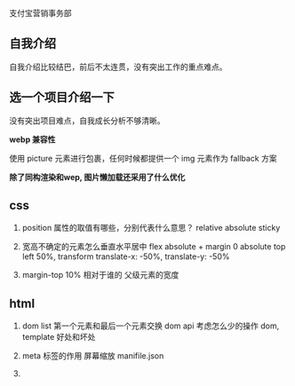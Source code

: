 支付宝营销事务部

## 自我介绍

自我介绍比较结巴，前后不太连贯，没有突出工作的重点难点。

## 选一个项目介绍一下

没有突出项目难点，自我成长分析不够清晰。

**webp 兼容性**

  使用 picture 元素进行包裹，任何时候都提供一个 img 元素作为 fallback 方案

**除了同构渲染和wep, 图片懒加载还采用了什么优化**

## css

1. position 属性的取值有哪些，分别代表什么意思？
relative
absolute
sticky

2. 宽高不确定的元素怎么垂直水平居中
flex
absolute + margin 0
absolute top left 50%, transform translate-x: -50%, translate-y: -50%

3. margin-top 10% 相对于谁的
父级元素的宽度

## html 

1. dom list 第一个元素和最后一个元素交换
dom api
考虑怎么少的操作 dom, 
template 好处和坏处

2. meta 标签的作用
屏幕缩放
manifile.json

3. 
